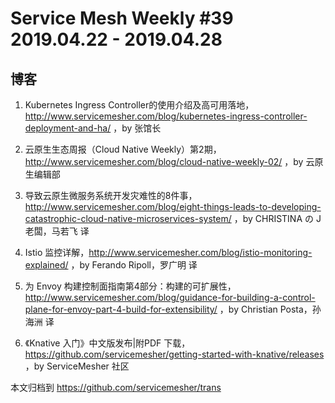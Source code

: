 # Service Mesh Weekly #39 2019.04.22 - 2019.04.28

## 博客

1. Kubernetes Ingress Controller的使用介绍及高可用落地，http://www.servicemesher.com/blog/kubernetes-ingress-controller-deployment-and-ha/ ，by 张馆长

2. 云原生生态周报（Cloud Native Weekly）第2期，http://www.servicemesher.com/blog/cloud-native-weekly-02/ ，by 云原生编辑部

3. 导致云原生微服务系统开发灾难性的8件事，http://www.servicemesher.com/blog/eight-things-leads-to-developing-catastrophic-cloud-native-microservices-system/ ，by CHRISTINA の J老闆，马若飞 译

4. Istio 监控详解，http://www.servicemesher.com/blog/istio-monitoring-explained/ ，by Ferando Ripoll，罗广明 译

5. 为 Envoy 构建控制面指南第4部分：构建的可扩展性，http://www.servicemesher.com/blog/guidance-for-building-a-control-plane-for-envoy-part-4-build-for-extensibility/ ，by Christian Posta，孙海洲 译

6. 《Knative 入门》中文版发布|附PDF 下载，https://github.com/servicemesher/getting-started-with-knative/releases ，by ServiceMesher 社区

本文归档到 https://github.com/servicemesher/trans